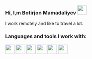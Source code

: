 ### Hi, I,m Botirjon Mamadaliyev    <img src="https://c.tenor.com/772UebLay2gAAAAi/dm4uz3-foekoe.gif" width="30px" />
      
  I work remotely and like to travel a lot.
  
  ### Languages and tools I work with:
  
  <code><img src="https://web-creator.ru/uploads/Page/70/html_5.svg" width='30px'></code>
  <code><img src="https://e7.pngegg.com/pngimages/674/1002/png-clipart-cascading-style-sheets-computer-icons-css3-world-wide-web-blue-angle-thumbnail.png" width='30px'></code>
  <code><img src="https://e7.pngegg.com/pngimages/33/52/png-clipart-sass-logo-cascading-style-sheets-scalable-graphics-less-text-logo.png" width='30px'></code>
  <code><img src="https://avatars.mds.yandex.net/get-zen_doc/3413519/pub_5ff887b2fe4e686f6ae6ba3f_5ff887d7f906b16872a69755/scale_1200" width='30px'></code>
 <code><img src="https://e7.pngegg.com/pngimages/462/261/png-clipart-responsive-web-design-bootstrap-sass-cascading-style-sheets-html-framework-purple-template.png" width='30px'></code>
<code><img src="https://avatars.mds.yandex.net/i?id=0668059966dbdf06b422e851199be41c-5888827-images-thumbs&n=13" width='30px'></code>

